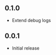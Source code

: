 <!-- https://developers.home-assistant.io/docs/add-ons/presentation#keeping-a-changelog -->

## 0.1.0

- Extend debug logs

## 0.0.1

- Initial release
